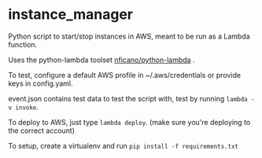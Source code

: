 # instance_manager
Python script to start/stop instances in AWS, meant to be run as a Lambda function.

Uses the python-lambda toolset [nficano/python-lambda](https://github.com/nficano/python-lambda) .

To test, configure a default AWS profile in ~/.aws/credentials or provide keys in config.yaml.

event.json contains test data to test the script with, test by running `lambda -v invoke`.

To deploy to AWS, just type `lambda deploy`. (make sure you're deploying to the correct account)

To setup, create a virtualenv and run `pip install -f requirements.txt`